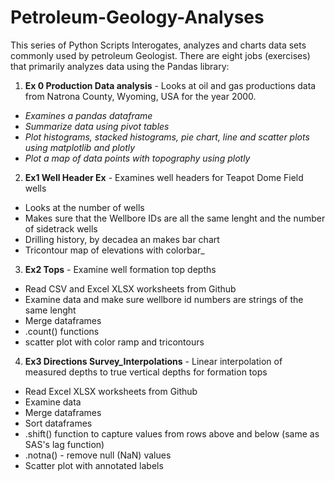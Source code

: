 # Petroleum-Geology-Analyses
This series of Python Scripts Interogates, analyzes and charts data sets commonly used by petroleum Geologist.
There are eight jobs (exercises) that primarily analyzes data using the Pandas library:
1. **Ex 0 Production Data analysis** - Looks at oil and gas productions data from Natrona County, Wyoming, USA for the year 2000.
- _Examines a pandas dataframe_
- _Summarize data using pivot tables_
- _Plot histograms, stacked histograms, pie chart, line and scatter plots using matplotlib and plotly_
- _Plot a map of data points with topography using plotly_
2. **Ex1 Well Header Ex** - Examines well headers for Teapot Dome Field wells
- Looks at the number of wells
- Makes sure that the Wellbore IDs are all the same lenght and the number of sidetrack wells
- Drilling history, by decadea an makes bar chart
- Tricontour map of elevations with colorbar_
3. **Ex2 Tops** - Examine well formation top depths
- Read CSV and Excel XLSX worksheets from Github
- Examine data and make sure wellbore id numbers are strings of the same lenght
- Merge dataframes
- .count() functions
- scatter plot with color ramp and tricontours
4. **Ex3 Directions Survey_Interpolations** - Linear interpolation of measured depths to true vertical depths for formation tops
- Read Excel XLSX worksheets from Github
- Examine data
- Merge dataframes
- Sort dataframes
- .shift() function to capture values from rows above and below (same as SAS's lag function)
- .notna() - remove null (NaN) values
- Scatter plot with annotated labels
